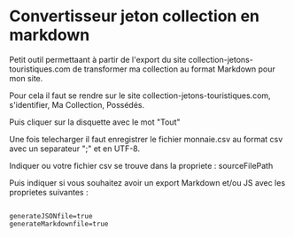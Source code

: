 # Convertisseur jeton collection en markdown

Petit outil permettaant à partir de l'export du site collection-jetons-touristiques.com de transformer ma collection au format Markdown pour mon site.


Pour cela il faut se rendre sur le site collection-jetons-touristiques.com, s'identifier, Ma Collection, Possédés.

Puis cliquer sur la disquette avec le mot "Tout"

Une fois telecharger il faut enregistrer le fichier monnaie.csv au format csv avec un separateur ";" et en UTF-8.

Indiquer ou votre fichier csv se trouve dans la propriete : sourceFilePath

Puis indiquer si vous souhaitez avoir un export Markdown et/ou JS avec les proprietes suivantes :
 
```

generateJSONfile=true
generateMarkdownfile=true

```